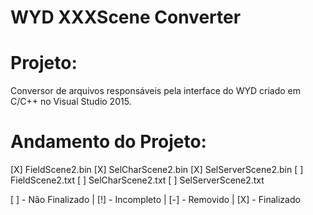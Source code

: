 # WYD XXXScene Converter

# Projeto:
Conversor de arquivos responsáveis pela interface do WYD criado em C/C++ no Visual Studio 2015.

# Andamento do Projeto:
[X] FieldScene2.bin
[X] SelCharScene2.bin
[X] SelServerScene2.bin
[ ] FieldScene2.txt
[ ] SelCharScene2.txt
[ ] SelServerScene2.txt

[ ] - Não Finalizado | [!] - Incompleto | [-] - Removido | [X] - Finalizado
